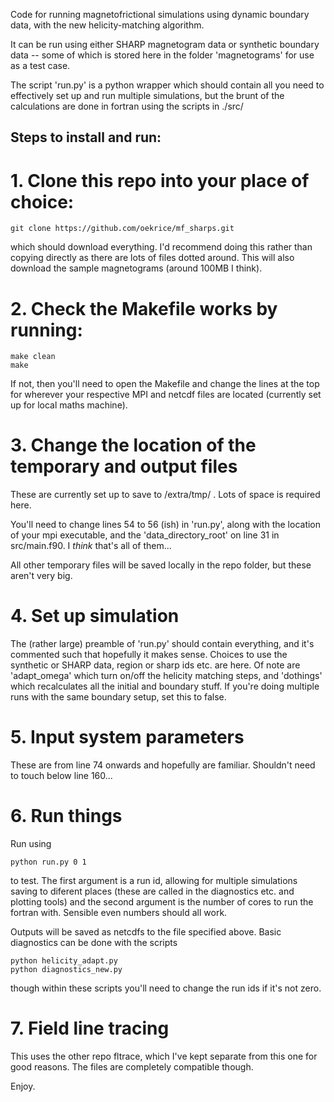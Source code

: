 Code for running magnetofrictional simulations using dynamic boundary data, with the new helicity-matching algorithm.

It can be run using either SHARP magnetogram data or synthetic boundary data -- some of which is stored here in the folder 'magnetograms' for use as a test case.

The script 'run.py' is a python wrapper which should contain all you need to effectively set up and run multiple simulations, but the brunt of the calculations are done in fortran using the scripts in ./src/

## Steps to install and run:

# 1. Clone this repo into your place of choice:

```
git clone https://github.com/oekrice/mf_sharps.git
```

which should download everything. I'd recommend doing this rather than copying directly as there are lots of files dotted around. This will also download the sample magnetograms (around 100MB I think). 

# 2. Check the Makefile works by running:

```
make clean
make
```

If not, then you'll need to open the Makefile and change the lines at the top for wherever your respective MPI and netcdf files are located (currently set up for local maths machine).

# 3. Change the location of the temporary and output files

These are currently set up to save to /extra/tmp/ . Lots of space is required here. 

You'll need to change lines 54 to 56 (ish) in 'run.py', along with the location of your mpi executable, and the 'data_directory_root' on line 31 in src/main.f90. I *think* that's all of them...  

All other temporary files will be saved locally in the repo folder, but these aren't very big.

# 4. Set up simulation 

The (rather large) preamble of 'run.py' should contain everything, and it's commented such that hopefully it makes sense. Choices to use the synthetic or SHARP data, region or sharp ids etc. are here. Of note are 'adapt_omega' which turn on/off the helicity matching steps, and 'dothings' which recalculates all the initial and boundary stuff. If you're doing multiple runs with the same boundary setup, set this to false. 

# 5. Input system parameters

These are from line 74 onwards and hopefully are familiar. Shouldn't need to touch below line 160...

# 6. Run things

Run using
```
python run.py 0 1
```
to test. The first argument is a run id, allowing for multiple simulations saving to diferent places (these are called in the diagnostics etc. and plotting tools) and the second argument is the number of cores to run the fortran with. Sensible even numbers should all work.

Outputs will be saved as netcdfs to the file specified above. Basic diagnostics can be done with the scripts

```
python helicity_adapt.py
python diagnostics_new.py
```

though within these scripts you'll need to change the run ids if it's not zero.

# 7. Field line tracing

This uses the other repo fltrace, which I've kept separate from this one for good reasons. The files are completely compatible though.

Enjoy.

